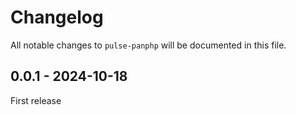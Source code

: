 # Changelog

All notable changes to `pulse-panphp` will be documented in this file.

## 0.0.1 - 2024-10-18

First release
